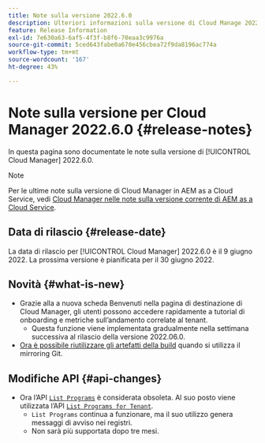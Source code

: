 ```yaml
---
title: Note sulla versione 2022.6.0
description: Ulteriori informazioni sulla versione di Cloud Manage 2022.6.0.
feature: Release Information
exl-id: 7e630a63-6af5-4f3f-b8f6-70eaa3c9976a
source-git-commit: 5ced643fabe0a670e456cbea72f9da8196ac774a
workflow-type: tm+mt
source-wordcount: '167'
ht-degree: 43%

---
```


# Note sulla versione per Cloud Manager 2022.6.0 {#release-notes}

In questa pagina sono documentate le note sulla versione di [!UICONTROL Cloud Manager] 2022.6.0.

>[!NOTE]
>
>Per le ultime note sulla versione di Cloud Manager in AEM as a Cloud Service, vedi [Cloud Manager nelle note sulla versione corrente di AEM as a Cloud Service](https://experienceleague.adobe.com/en/docs/experience-manager-cloud-service/content/release-notes/cloud-manager/current).

## Data di rilascio {#release-date}

La data di rilascio per [!UICONTROL Cloud Manager] 2022.6.0 è il 9 giugno 2022. La prossima versione è pianificata per il 30 giugno 2022.

## Novità {#what-is-new}

* Grazie alla a nuova scheda Benvenuti nella pagina di destinazione di Cloud Manager, gli utenti possono accedere rapidamente a tutorial di onboarding e metriche sull’andamento correlate al tenant.
   * Questa funzione viene implementata gradualmente nella settimana successiva al rilascio della versione 2022.06.0.
* [Ora è possibile riutilizzare gli artefatti della build](/help/getting-started/project-setup.md#build-artifact-reuse) quando si utilizza il mirroring Git.

## Modifiche API {#api-changes}

* Ora l’API [`List Programs`](https://developer.adobe.com/experience-cloud/cloud-manager/reference/api/#operation/getPrograms) è considerata obsoleta. Al suo posto viene utilizzata l’API [`List Programs for Tenant`](https://developer.adobe.com/experience-cloud/cloud-manager/reference/api/#operation/getProgramsForTenant).
   * `List Programs` continua a funzionare, ma il suo utilizzo genera messaggi di avviso nei registri.
   * Non sarà più supportata dopo tre mesi.
